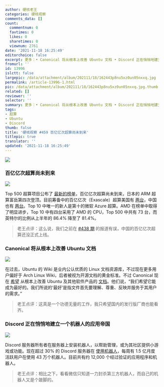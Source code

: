 ```yaml
---
author: 硬核老王
categories: 硬核观察
comments_data: []
count:
  commentnum: 0
  favtimes: 0
  likes: 0
  sharetimes: 0
  viewnum: 2761
date: '2021-11-18 16:25:49'
editorchoice: false
excerpt: 更多：• Canonical 将从根本上改善 Ubuntu 文档 • Discord 正在悄悄地建立一个机器人的应用帝国
fromurl: ''
id: 13996
islctt: false
largepic: /data/attachment/album/202111/18/162443p8nu5xz0un05nxxq.jpg
permalink: /article-13996-1.html
pic: /data/attachment/album/202111/18/162443p8nu5xz0un05nxxq.jpg.thumb.jpg
related: []
reviewer: ''
selector: ''
summary: 更多：• Canonical 将从根本上改善 Ubuntu 文档 • Discord 正在悄悄地建立一个机器人的应用帝国
tags:
- 超算
- Ubuntu
- Discord
thumb: false
title: '硬核观察 #459 百亿亿次超算尚未到来'
titlepic: true
translator: ''
updated: '2021-11-18 16:25:49'
---
```


![](/data/attachment/album/202111/18/162443p8nu5xz0un05nxxq.jpg)


### 百亿亿次超算尚未到来


![](/data/attachment/album/202111/18/162456eg2pgxsid251u3ey.jpg)


Top 500 超算项目公布了 [最新的榜单](https://www.top500.org/news/still-waiting-exascale-japans-fugaku-outperforms-all-competition-once-again/)，百亿亿次超算尚未到来，日本的 ARM 超算富岳第四次登顶。目前筹备中的百亿亿次（Exascale）超算美国有 [两台](https://www.hpcwire.com/2021/11/15/top500-no-exascale-fugaku-still-reigns-polaris-debuts-at-12/)，中国也有 [两台](/article-13930-1.html)。Top 10 中唯一的新人是第十的微软 Azure 超算。AMD 在榜单中取得了明显进步，Top 10 中有四台采用了 AMD 的 CPU，Top 500 中共有 73 台，而英特尔的比例从上半年的 86.4% 降至了 81.4%。



> 
> 老王点评：这么说，我们之前在 [#438 期](/article-13930-1.html) 的报道有误，中国的百亿亿次超算还没正式上线。
> 
> 
> 


### Canonical 将从根本上改善 Ubuntu 文档


![](/data/attachment/album/202111/18/162521v5vqcgvsal2qncql.jpg)


在过去，Ubuntu 的 Wiki 是业内公认优质的 Linux 文档资源库，不过现在更多用户偏好于 Arch Linux Wiki，后者被视为开源文档的黄金标准。不过 Canonical 现在 [希望](https://ubuntu.com//blog/the-future-of-documentation-at-canonical) 从根本上改善 Ubuntu 及其他软件产品的 [文档](https://help.ubuntu.com/)。他们说，“我们希望它能成为最好的。我们所说的‘最好’是指文件首先要理解、尊重、反映并服务于其用户的需求。”



> 
> 老王点评：这真是一个功德无量的工作，我只希望国内的发行版厂商也能看齐。
> 
> 
> 


### Discord 正在悄悄地建立一个机器人的应用帝国


![](/data/attachment/album/202111/18/162537m3rfophru9ratfm2.jpg)


Discord 服务器所有者在服务器上安装机器人，以帮助管理，或为其社区提供小游戏或功能。现在超过 30% 的 Discord 服务器在 [使用机器人](https://www.theverge.com/2021/11/17/22787018/discord-bots-app-discovery-platform)，每周有 1.5 亿月度活跃用户在使用 43 万个机器人。目前共有约 12,000 个经过验证的应用程序和机器人。



> 
> 老王点评：相比之下，看看微信只知道一力封杀第三方机器人，而自己的机器人又是个跛脚的。
> 
> 
>